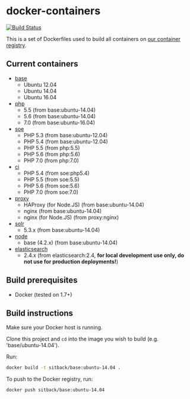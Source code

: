 # docker-containers
[![Build Status](https://img.shields.io/circleci/project/Sitback/docker-containers/master.svg)](https://circleci.com/gh/Sitback/docker-containers)

This is a set of Dockerfiles used to build all containers on [our container registry](https://registry.hub.docker.com/u/sitback/).

## Current containers

* [base](https://hub.docker.com/r/sitback/base/)
    * Ubuntu 12.04
    * Ubuntu 14.04
    * Ubuntu 16.04
* [php](https://hub.docker.com/r/sitback/php/)
    * 5.5 (from base:ubuntu-14.04)
    * 5.6 (from base:ubuntu-14.04)
    * 7.0 (from base:ubuntu-16.04)
* [soe](https://hub.docker.com/r/sitback/soe/)
    * PHP 5.3 (from base:ubuntu-12.04)
    * PHP 5.4 (from base:ubuntu-12.04)
    * PHP 5.5 (from php:5.5)
    * PHP 5.6 (from php:5.6)
    * PHP 7.0 (from php:7.0)
* [ci](https://hub.docker.com/r/sitback/ci/)
    * PHP 5.4 (from soe:php5.4)
    * PHP 5.5 (from soe:5.5)
    * PHP 5.6 (from soe:5.6)
    * PHP 7.0 (from soe:7.0)
* [proxy](https://hub.docker.com/r/sitback/proxy/)
    * HAProxy (for Node.JS) (from base:ubuntu-14.04)
    * nginx (from base:ubuntu-14.04)
    * nginx (for Node.JS) (from proxy:nginx)
* [solr](https://hub.docker.com/r/sitback/solr/)
    * 5.3.x (from base:ubuntu-14.04)
* [node](https://hub.docker.com/r/sitback/node/)
    * base (4.2.x) (from base:ubuntu-14.04)
* [elasticsearch](https://hub.docker.com/r/sitback/elasticsearch/)
    * 2.4.x (from elasticsearch:2.4, **for local development use only, do not use for production deployments!**)

## Build prerequisites
* Docker (tested on 1.7+)

## Build instructions
Make sure your Docker host is running.

Clone this project and `cd` into the image you wish to build (e.g. 'base/ubuntu-14.04').

Run:

```bash
docker build -t sitback/base:ubuntu-14.04 .
```

To push to the Docker registry, run:

```bash
docker push sitback/base:ubuntu-14.04
```
